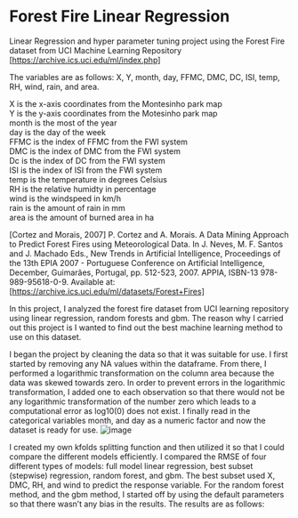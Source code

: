 # Forest Fire Linear Regression

Linear Regression and hyper parameter tuning project using the Forest Fire dataset from UCI Machine Learning Repository [https://archive.ics.uci.edu/ml/index.php]

The variables are as follows: X, Y, month, day, FFMC, DMC, DC, ISI, temp, RH, wind, rain, and area.  

X is the x-axis coordinates from the Montesinho park map  
Y is the y-axis coordinates from the Motesinho park map  
month is the most of the year  
day is the day of the week  
FFMC is the index of FFMC from the FWI system  
DMC is the index of DMC from the FWI system  
Dc is the index of DC from the FWI system  
ISI is the index of ISI from the FWI system  
temp is the temperature in degrees Celsius  
RH is the relative humidty in percentage  
wind is the windspeed in km/h  
rain is the amount of rain in mm  
area is the amount of burned area in ha  

[Cortez and Morais, 2007] P. Cortez and A. Morais. A Data Mining Approach to Predict Forest Fires using Meteorological Data. In J. Neves, M. F. Santos and J. Machado Eds., New Trends in Artificial Intelligence, Proceedings of the 13th EPIA 2007 - Portuguese Conference on Artificial Intelligence, December, Guimarães, Portugal, pp. 512-523, 2007. APPIA, ISBN-13 978-989-95618-0-9. Available at: [https://archive.ics.uci.edu/ml/datasets/Forest+Fires]

In this project, I analyzed the forest fire dataset from UCI learning repository using linear regression, random forests and gbm. The reason why I carried out this project is I wanted to find out the best machine learning method to use on this dataset.

I began the project by cleaning the data so that it was suitable for use. I first started by removing any NA values within the dataframe. From there, I performed a logarithmic transformation on the column area because the data was skewed towards zero. In order to prevent errors in the logarithmic transformation, I added one to each observation so that there would not be any logarithmic transformation of the number zero which leads to a computational error as log10(0) does not exist. I finally read in the categorical variables month, and day as a numeric factor and now the dataset is ready for use.
![image](https://user-images.githubusercontent.com/95319198/144772717-831121af-ea25-43b3-8f90-1ce4af0f7dc8.png)



I created my own kfolds splitting function and then utilized it so that I could compare the different models efficiently. I compared the RMSE of four different types of models: full model linear regression, best subset (stepwise) regression, random forest, and gbm. The best subset used X, DMC, RH, and wind to predict the response variable. For the random forest method, and the gbm method, I started off by using the default parameters so that there wasn’t any bias in the results. The results are as follows:
